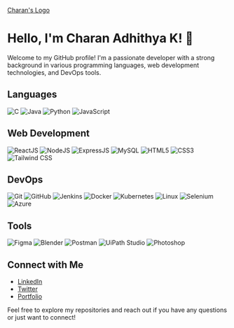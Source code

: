 [Charan's Logo](https://drive.google.com/file/d/0B-0pRnX3NfdkOTdiNlluSDFVbk5YSU41SmtlbWdocGZWdEpN/view?usp=sharing&resourcekey=0-lJU9Wk_LvCu02jUSB7_dLw)

# Hello, I'm Charan Adhithya K! 👋

Welcome to my GitHub profile! I'm a passionate developer with a strong background in various programming languages, web development technologies, and DevOps tools. 

## Languages
![C](https://img.shields.io/badge/C-00599C?style=flat&logo=c&logoColor=white)
![Java](https://img.shields.io/badge/Java-007396?style=flat&logo=java&logoColor=white)
![Python](https://img.shields.io/badge/Python-3776AB?style=flat&logo=python&logoColor=white)
![JavaScript](https://img.shields.io/badge/JavaScript-F7DF1E?style=flat&logo=javascript&logoColor=black)

## Web Development
![ReactJS](https://img.shields.io/badge/ReactJS-61DAFB?style=flat&logo=react&logoColor=black)
![NodeJS](https://img.shields.io/badge/Node.js-339933?style=flat&logo=node.js&logoColor=white)
![ExpressJS](https://img.shields.io/badge/Express.js-000000?style=flat&logo=express&logoColor=white)
![MySQL](https://img.shields.io/badge/MySQL-00758F?style=flat&logo=mysql&logoColor=white)
![HTML5](https://img.shields.io/badge/HTML5-E34F26?style=flat&logo=html5&logoColor=white)
![CSS3](https://img.shields.io/badge/CSS3-1572B6?style=flat&logo=css3&logoColor=white)
![Tailwind CSS](https://img.shields.io/badge/Tailwind%20CSS-38B2AC?style=flat&logo=tailwind-css&logoColor=white)

## DevOps
![Git](https://img.shields.io/badge/Git-F05032?style=flat&logo=git&logoColor=white)
![GitHub](https://img.shields.io/badge/GitHub-181717?style=flat&logo=github&logoColor=white)
![Jenkins](https://img.shields.io/badge/Jenkins-D24939?style=flat&logo=jenkins&logoColor=white)
![Docker](https://img.shields.io/badge/Docker-2496ED?style=flat&logo=docker&logoColor=white)
![Kubernetes](https://img.shields.io/badge/Kubernetes-326CE5?style=flat&logo=kubernetes&logoColor=white)
![Linux](https://img.shields.io/badge/Linux-FCC624?style=flat&logo=linux&logoColor=black)
![Selenium](https://img.shields.io/badge/Selenium-43B02A?style=flat&logo=selenium&logoColor=white)
![Azure](https://img.shields.io/badge/Azure-0089D6?style=flat&logo=azure&logoColor=white)

## Tools
![Figma](https://img.shields.io/badge/Figma-F24E1E?style=flat&logo=figma&logoColor=white)
![Blender](https://img.shields.io/badge/Blender-F5792A?style=flat&logo=blender&logoColor=white)
![Postman](https://img.shields.io/badge/Postman-FF6C37?style=flat&logo=postman&logoColor=white)
![UiPath Studio](https://img.shields.io/badge/UiPath-6FDA44?style=flat&logo=uipath&logoColor=white)
![Photoshop](https://img.shields.io/badge/Photoshop-31A8FF?style=flat&logo=adobe-photoshop&logoColor=white)

## Connect with Me
- [LinkedIn](https://www.linkedin.com/in/charanadhithya/) <!-- Replace with your LinkedIn profile URL -->
- [Twitter](https://twitter.com/charanadhithya) <!-- Replace with your Twitter profile URL -->
- [Portfolio](https://charanadhithya.dev) <!-- Replace with your portfolio URL -->

Feel free to explore my repositories and reach out if you have any questions or just want to connect!

<!-- Optional: Add a brief about your current role or projects if desired -->

